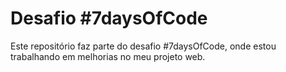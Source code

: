 # Desafio #7daysOfCode

Este repositório faz parte do desafio #7daysOfCode, onde estou trabalhando em melhorias no meu projeto web.